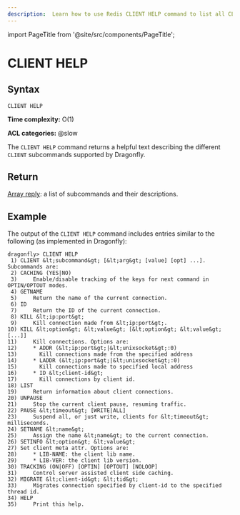```yaml
---
description:  Learn how to use Redis CLIENT HELP command to list all CLIENT subcommands and their descriptions.
---
```


import PageTitle from '@site/src/components/PageTitle';

# CLIENT HELP

<PageTitle title="Redis CLIENT HELP Command (Documentation) | Dragonfly" />

## Syntax

    CLIENT HELP

**Time complexity:** O(1)

**ACL categories:** @slow

The `CLIENT HELP` command returns a helpful text describing the different `CLIENT` subcommands supported by Dragonfly.

## Return

[Array reply](https://redis.io/docs/latest/develop/reference/protocol-spec/#arrays): a list of subcommands and their descriptions.

## Example

The output of the `CLIENT HELP` command includes entries similar to the following (as implemented in Dragonfly):

```shell
dragonfly> CLIENT HELP
 1) CLIENT &lt;subcommand&gt; [&lt;arg&gt; [value] [opt] ...]. Subcommands are:
 2) CACHING (YES|NO)
 3)     Enable/disable tracking of the keys for next command in OPTIN/OPTOUT modes.
 4) GETNAME
 5)     Return the name of the current connection.
 6) ID
 7)     Return the ID of the current connection.
 8) KILL &lt;ip:port&gt;
 9)     Kill connection made from &lt;ip:port&gt;.
10) KILL &lt;option&gt; &lt;value&gt; [&lt;option&gt; &lt;value&gt; [...]]
11)     Kill connections. Options are:
12)     * ADDR (&lt;ip:port&gt;|&lt;unixsocket&gt;:0)
13)       Kill connections made from the specified address
14)     * LADDR (&lt;ip:port&gt;|&lt;unixsocket&gt;:0)
15)       Kill connections made to specified local address
16)     * ID &lt;client-id&gt;
17)       Kill connections by client id.
18) LIST
19)     Return information about client connections.
20) UNPAUSE
21)     Stop the current client pause, resuming traffic.
22) PAUSE &lt;timeout&gt; [WRITE|ALL]
23)     Suspend all, or just write, clients for &lt;timeout&gt; milliseconds.
24) SETNAME &lt;name&gt;
25)     Assign the name &lt;name&gt; to the current connection.
26) SETINFO &lt;option&gt; &lt;value&gt;
27) Set client meta attr. Options are:
28)     * LIB-NAME: the client lib name.
29)     * LIB-VER: the client lib version.
30) TRACKING (ON|OFF) [OPTIN] [OPTOUT] [NOLOOP]
31)     Control server assisted client side caching.
32) MIGRATE &lt;client-id&gt; &lt;tid&gt;
33)     Migrates connection specified by client-id to the specified thread id.
34) HELP
35)     Print this help.
```

